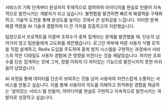 서비스의 기획 단계부터 완성까지 주체적으로 참여하여 아이디어를 현실로 만들어 지속적으로 발전시키는 개발자가 되고 싶습니다. 
불편함을 발견하면 빠르게 해결책을 구체화하고, 기술적 도전을 통해 완성도를 높이는 것에서 큰 성취감을 느낍니다. 
이러한 문제 해결 역량을 AI 기술과 결합하여 더 큰 가치를 창출하고자 지원했습니다. 

팀장으로서 프로젝트를 이끌며 조회수가 중복 집계되는 문제를 발견했을 때, 단순히 넘어가지 않고 팀원들에게 고도화를 제안했습니다. 
로그인 여부에 따른 사용자 식별 로직을 직접 설계하고, Redis 도입을 주도하여 중복 방지 시스템을 구현하는 과정에서 서비스의 작은 디테일도 사용자 경험에 큰 영향을 미친다는 것을 깨달았습니다.
하지만 조회수를 단순 집계하는 것에 그쳐, 정렬 이외의 더 의미있는 기능으로 발전시키지 못한 아쉬움이 남았습니다. 

AI 과정을 통해 데이터를 단순히 보여주는 것을 넘어 사용자와 자연스럽게 소통하는 서비스를 만들고 싶습니다.
이를 통해 사용자의 의도를 이해하고 최적화된 경험을 제공하는 '살아있는 서비스'를 만들어, 아이디어를 현실로 구현하고 지속적으로 발전시키는 개발자로 성장하고 싶습니다.
